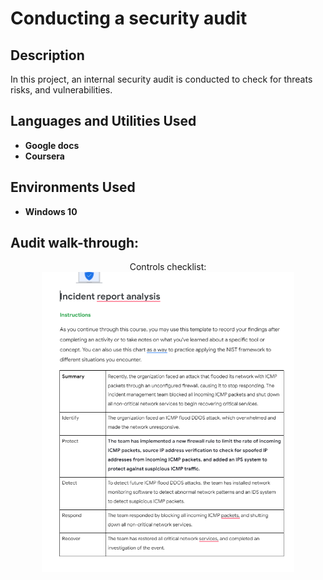 <h1>Conducting a security audit</h1>


<h2>Description</h2>
In this project, an internal security audit is conducted to check for threats risks, and vulnerabilities.
<br />


<h2>Languages and Utilities Used</h2>

- <b>Google docs</b> 
- <b>Coursera</b> 

<h2>Environments Used </h2>

- <b>Windows 10</b> 

<h2>Audit walk-through:</h2>

<p align="center">
Controls checklist: <br/>
<img src="network.PNG" height="80%" width="80%" alt="Disk Sanitization Steps"/>
<br />
<br />



<!--
 ```diff
- text in red
+ text in green
! text in orange
# text in gray
@@ text in purple (and bold)@@
```
--!>
